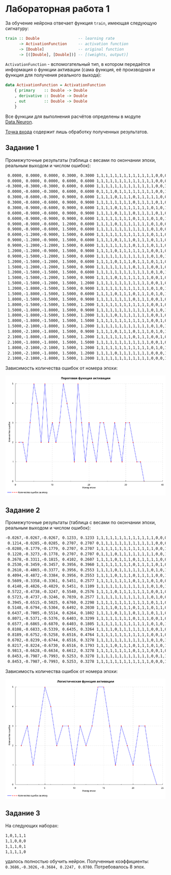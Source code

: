 # Лабораторная работа 1

За обучение нейрона отвечает функция `train`, имеющая следующую сигнатуру:

```haskell
train :: Double                 -- learning rate
      -> ActivationFunction     -- activation function
      -> [Double]               -- original function
      -> [([Double], [Double])] -- [(weights, output)]
```

`ActivationFunction` - вспомогательный тип, в котором передаётся информация о функции активации (сама функция, её производная и функция для получения реального выхода):
```haskell
data ActivationFunction = ActivationFunction
    { primary    :: Double -> Double
    , derivative :: Double -> Double
    , out        :: Double -> Double
    }
```

Все функции для выполнения расчётов определены в модуле [Data.Neuron](src/Data/Neuron.hs).

[Точка входа](app/Main.hs) содержит лишь обработку полученных результатов.

## Задание 1

Промежуточные результаты (таблица с весами по окончании эпохи, реальным выходом и числом ошибок):

```bash
 0.0000, 0.0000, 0.0000, 0.3000, 0.3000	1,1,1,1,1,1,1,1,1,1,1,1,1,0,0,0	 2
 0.0000, 0.0000, 0.0000, 0.6000, 0.6000	1,1,1,1,1,1,1,1,1,1,1,1,1,0,0,0	 2
-0.3000,-0.3000,-0.3000, 0.6000, 0.6000	1,1,1,1,1,1,1,1,1,1,1,1,1,0,0,1	 1
 0.0000,-0.6000,-0.3000, 0.6000, 0.6000	0,1,1,1,0,1,1,1,1,1,1,1,1,0,0,1	 3
 0.3000,-0.6000,-0.3000, 0.9000, 0.6000	1,1,1,1,0,1,1,1,0,1,1,1,1,1,0,0	 5
 0.3000,-0.6000,-0.6000, 0.9000, 0.9000	1,1,1,1,1,1,1,1,0,1,1,1,1,0,1,0	 4
 0.3000,-0.9000,-0.6000, 0.9000, 0.6000	1,1,1,1,0,1,1,1,1,1,1,1,0,1,0,1	 2
 0.6000,-0.9000,-0.6000, 0.9000, 0.9000	1,1,1,1,0,1,1,1,0,1,1,1,1,0,1,0	 5
 0.6000,-0.9000,-0.9000, 0.9000, 0.6000	1,1,1,1,1,1,1,1,0,1,1,1,0,1,0,1	 2
 0.9000,-0.9000,-0.6000, 1.2000, 0.6000	1,1,1,1,0,1,1,1,1,1,1,1,0,1,0,0	 3
 0.9000,-0.9000,-0.6000, 1.5000, 0.6000	1,1,1,1,1,1,1,1,1,1,1,1,0,1,0,0	 2
 0.6000,-1.2000,-0.9000, 1.5000, 0.6000	1,1,1,1,1,1,1,1,1,1,1,1,0,1,1,0	 3
 0.9000,-1.2000,-0.9000, 1.5000, 0.6000	1,1,1,1,0,1,1,1,0,1,1,1,0,1,1,0	 5
 0.9000,-1.2000,-1.2000, 1.5000, 0.6000	1,1,1,1,1,1,1,1,0,1,1,1,0,1,1,0	 4
 1.2000,-1.2000,-0.9000, 1.5000, 0.9000	1,1,1,1,0,1,1,1,1,1,1,1,0,0,1,0	 3
 0.9000,-1.5000,-1.2000, 1.5000, 0.6000	1,1,1,1,1,1,1,1,1,1,1,1,0,1,0,1	 1
 1.2000,-1.5000,-1.2000, 1.5000, 0.6000	1,1,1,1,0,1,1,1,0,1,1,1,0,1,1,0	 5
 1.5000,-1.2000,-1.2000, 1.5000, 0.9000	1,1,1,1,1,1,1,1,0,1,1,1,0,0,1,0	 3
 1.2000,-1.5000,-1.5000, 1.5000, 0.6000	1,1,1,1,1,1,1,1,1,1,1,1,0,1,0,1	 1
 1.5000,-1.5000,-1.2000, 1.5000, 0.9000	1,1,1,1,0,1,1,1,1,1,1,1,0,0,1,0	 3
 1.5000,-1.5000,-1.2000, 1.5000, 1.2000	1,1,1,1,1,1,1,1,1,1,1,1,0,0,1,0	 2
 1.2000,-1.8000,-1.5000, 1.5000, 0.9000	1,1,1,1,1,1,1,1,1,1,1,1,0,1,0,1	 1
 1.5000,-1.8000,-1.5000, 1.5000, 0.6000	1,1,1,1,0,1,1,1,0,1,1,1,0,1,0,1	 3
 1.8000,-1.5000,-1.5000, 1.5000, 0.9000	1,1,1,1,1,1,1,1,0,1,1,1,0,0,1,0	 3
 1.8000,-1.5000,-1.5000, 1.5000, 1.2000	1,1,1,1,1,1,1,1,1,1,1,1,0,0,1,0	 2
 1.5000,-1.8000,-1.8000, 1.5000, 0.9000	1,1,1,1,1,1,1,1,1,1,1,1,0,1,0,1	 1
 1.8000,-1.8000,-1.5000, 1.5000, 1.2000	1,1,1,1,0,1,1,1,1,1,1,1,0,0,1,0	 3
 1.8000,-1.8000,-1.5000, 1.5000, 1.5000	1,1,1,1,1,1,1,1,1,1,1,1,0,0,1,0	 2
 1.5000,-2.1000,-1.8000, 1.5000, 1.2000	1,1,1,1,1,1,1,1,1,1,1,1,0,1,0,1	 1
 1.8000,-2.1000,-1.8000, 1.5000, 0.9000	1,1,1,1,0,1,1,1,0,1,1,1,0,1,0,1	 3
 2.1000,-1.8000,-1.8000, 1.5000, 1.2000	1,1,1,1,1,1,1,1,0,1,1,1,0,0,1,0	 3
 2.1000,-1.8000,-1.8000, 1.5000, 1.5000	1,1,1,1,1,1,1,1,1,1,1,1,0,0,1,0	 2
 1.8000,-2.1000,-2.1000, 1.5000, 1.2000	1,1,1,1,1,1,1,1,1,1,1,1,0,1,0,1	 1
 2.1000,-2.1000,-1.8000, 1.5000, 1.2000	1,1,1,1,0,1,1,1,1,1,1,1,0,0,0,1	 1
 2.1000,-2.1000,-1.8000, 1.5000, 1.2000	1,1,1,1,1,1,1,1,1,1,1,1,0,0,0,1	 0
```

Зависимость количества ошибок от номера эпохи:

![threshold plot](images/plot1.png)

## Задание 2

Промежуточные результаты (таблица с весами по окончании эпохи, реальным выходом и числом ошибок):

```bash
-0.0267,-0.0267,-0.0267, 0.1233, 0.1233	1,1,1,1,1,1,1,1,1,1,1,1,1,0,0,0	 2
 0.1214,-0.0285,-0.0285, 0.2707, 0.2707	0,1,1,1,1,1,1,1,1,1,1,1,1,0,0,0	 3
-0.0280,-0.1779,-0.1779, 0.2707, 0.2707	1,1,1,1,1,1,1,1,1,1,1,1,1,0,0,1	 1
 0.1220,-0.3273,-0.1778, 0.2707, 0.2707	0,1,1,1,0,1,1,1,1,1,1,1,1,0,0,1	 3
 0.2678,-0.3311,-0.1815, 0.4102, 0.2607	1,1,1,1,0,1,1,1,0,1,1,1,1,1,0,0	 5
 0.2530,-0.3459,-0.3457, 0.3956, 0.3960	1,1,1,1,1,1,1,1,0,1,1,1,1,0,1,0	 4
 0.2610,-0.4865,-0.3377, 0.3956, 0.2553	1,1,1,1,0,1,1,1,1,1,1,1,0,1,0,1	 2
 0.4094,-0.4872,-0.3384, 0.3956, 0.2553	1,1,1,1,0,1,1,1,0,1,1,1,1,0,0,1	 3
 0.5609,-0.3358,-0.3361, 0.5451, 0.2577	1,1,1,1,1,1,1,1,0,1,1,1,0,1,0,0	 3
 0.4140,-0.4826,-0.4829, 0.5451, 0.1109	1,1,1,1,1,1,1,1,1,1,1,1,0,1,0,1	 1
 0.5722,-0.4738,-0.3247, 0.5540, 0.2576	1,1,1,1,0,1,1,1,1,1,1,1,0,0,1,0	 3
 0.5723,-0.4737,-0.3246, 0.7039, 0.2577	1,1,1,1,1,1,1,1,1,1,1,1,0,1,0,0	 2
 0.3945,-0.6515,-0.5025, 0.6760, 0.2298	1,1,1,1,1,1,1,1,1,1,1,1,0,1,1,0	 3
 0.5148,-0.6794,-0.5304, 0.6492, 0.2030	1,1,1,1,0,1,1,1,0,1,1,1,0,1,1,0	 5
 0.6437,-0.7005,-0.5514, 0.6264, 0.1802	1,1,1,1,0,1,1,1,0,1,1,1,0,1,1,0	 5
 0.8071,-0.5371,-0.5376, 0.6403, 0.3299	1,1,1,1,1,1,1,1,0,1,1,1,0,0,1,0	 3
 0.6577,-0.6865,-0.6870, 0.6403, 0.1805	1,1,1,1,1,1,1,1,1,1,1,1,0,1,0,1	 1
 0.8108,-0.6833,-0.5339, 0.6435, 0.3264	1,1,1,1,0,1,1,1,1,1,1,1,0,0,1,0	 3
 0.8189,-0.6752,-0.5258, 0.6516, 0.4764	1,1,1,1,1,1,1,1,1,1,1,1,0,0,1,0	 2
 0.6702,-0.8239,-0.6744, 0.6516, 0.3278	1,1,1,1,1,1,1,1,1,1,1,1,0,1,0,1	 1
 0.8217,-0.8224,-0.6730, 0.6516, 0.1793	1,1,1,1,0,1,1,1,0,1,1,1,0,1,0,1	 3
 0.9813,-0.6628,-0.6634, 0.6612, 0.3278	1,1,1,1,1,1,1,1,0,1,1,1,0,0,1,0	 3
 0.8453,-0.7987,-0.7993, 0.5253, 0.3278	1,1,1,1,1,1,1,1,1,1,1,1,0,0,1,1	 1
 0.8453,-0.7987,-0.7993, 0.5253, 0.3278	1,1,1,1,1,1,1,1,1,1,1,1,0,0,0,1	 0
```

Зависимость количества ошибок от номера эпохи:

![logistic plot](images/plot2.png)

## Задание 3

На следующих наборах:

```bash
1,0,1,1,1
1,1,0,0,0
1,1,1,0,1
1,1,1,1,0
```

удалось полностью обучить нейрон. Полученные коэффициенты: `0.3686,-0.3026,-0.3684, 0.2247, 0.0780`. Потребовалось 8 эпох.
